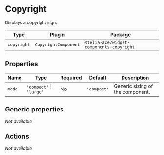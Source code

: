 # Copyright

Displays a copyright sign.

| Type        | Plugin               | Package                                  |
| ----------- | -------------------- | ---------------------------------------- |
| `copyright` | `CopyrightComponent` | `@telia-ace/widget-components-copyright` |

## Properties

| Name   | Type                     | Required | Default     | Description                      |
| ------ | ------------------------ | -------- | ----------- | -------------------------------- |
| `mode` | `'compact'` \| `'large'` | No       | `'compact'` | Generic sizing of the component. |

## Generic properties

_Not available_

## Actions

_Not available_
